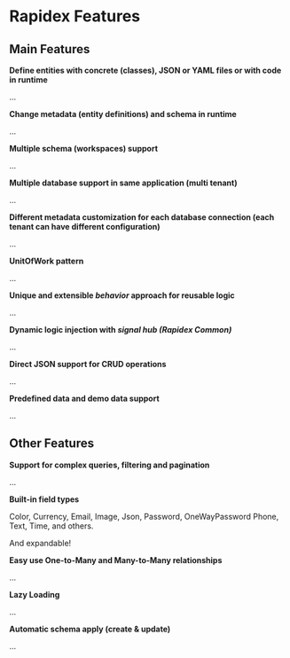 # Rapidex Features

## Main Features

**Define entities with concrete (classes), JSON or YAML files or with code in runtime**

...

**Change metadata (entity definitions) and schema in runtime**

...

**Multiple schema (workspaces) support**

...

**Multiple database support in same application (multi tenant)**

...

**Different metadata customization for each database connection (each tenant can have different configuration)**

...

**UnitOfWork pattern**

...

**Unique and extensible *behavior* approach for reusable logic**

...

**Dynamic logic injection with *signal hub (Rapidex Common)***

...

**Direct JSON support for CRUD operations**

...

**Predefined data and demo data support**

...

## Other Features

**Support for complex queries, filtering and pagination**

...

**Built-in field types**

Color, Currency, Email, Image, Json, Password, OneWayPassword Phone, Text, Time, and others.

And expandable!

**Easy use One-to-Many and Many-to-Many relationships**

...

**Lazy Loading**

...

**Automatic schema apply (create & update)**

...



